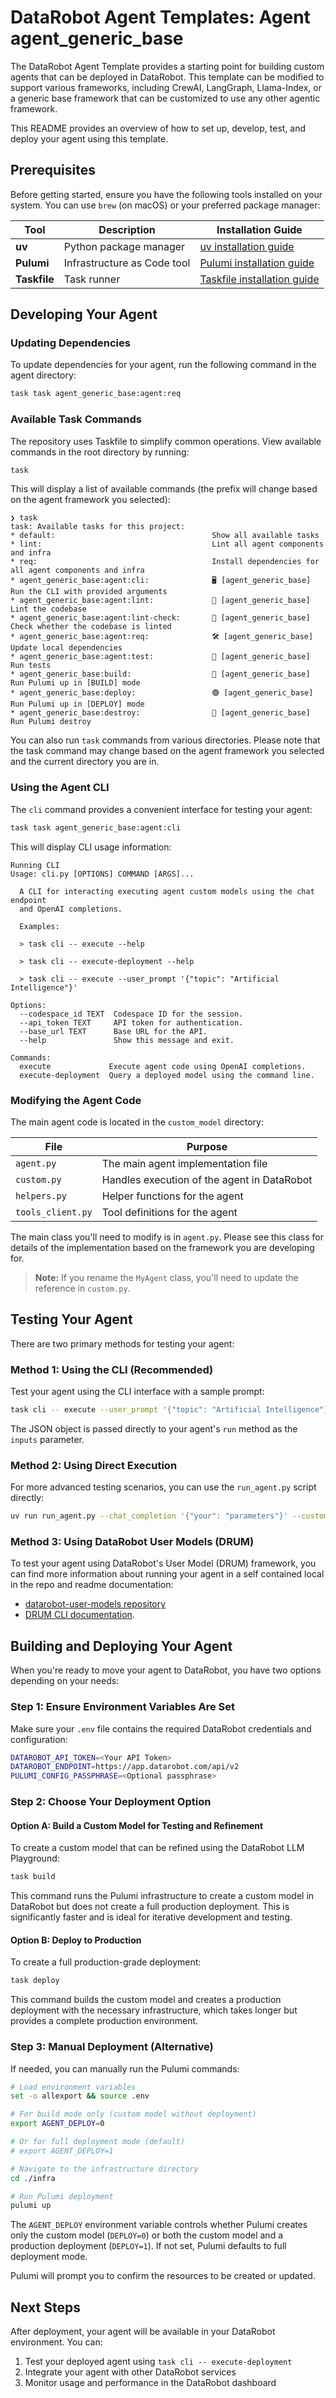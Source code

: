 # DataRobot Agent Templates: Agent agent_generic_base

The DataRobot Agent Template provides a starting point for building custom agents that can be deployed in DataRobot.
This template can be modified to support various frameworks, including CrewAI, LangGraph, Llama-Index, or
a generic base framework that can be customized to use any other agentic framework.

This README provides an overview of how to set up, develop, test, and deploy your agent using this template.

## Prerequisites

Before getting started, ensure you have the following tools installed on your system. You can use `brew` (on macOS) or your preferred package manager:

| Tool | Description | Installation Guide |
|------|-------------|-------------------|
| **uv** | Python package manager | [uv installation guide](https://docs.astral.sh/uv/getting-started/installation/) |
| **Pulumi** | Infrastructure as Code tool | [Pulumi installation guide](https://www.pulumi.com/docs/iac/download-install/) |
| **Taskfile** | Task runner | [Taskfile installation guide](https://taskfile.dev/#/installation) |

## Developing Your Agent

### Updating Dependencies
To update dependencies for your agent, run the following command in the agent directory:

```bash
task task agent_generic_base:agent:req
```

### Available Task Commands

The repository uses Taskfile to simplify common operations. View available commands in the root directory by running:

```bash
task
```

This will display a list of available commands (the prefix will change based on the agent framework you selected):

```
❯ task
task: Available tasks for this project:
* default:                                   Show all available tasks
* lint:                                      Lint all agent components and infra
* req:                                       Install dependencies for all agent components and infra
* agent_generic_base:agent:cli:              🖥️ [agent_generic_base] Run the CLI with provided arguments
* agent_generic_base:agent:lint:             🧹 [agent_generic_base] Lint the codebase
* agent_generic_base:agent:lint-check:       🧹 [agent_generic_base] Check whether the codebase is linted
* agent_generic_base:agent:req:              🛠️ [agent_generic_base] Update local dependencies
* agent_generic_base:agent:test:             🧪 [agent_generic_base] Run tests
* agent_generic_base:build:                  🔵 [agent_generic_base] Run Pulumi up in [BUILD] mode
* agent_generic_base:deploy:                 🟢 [agent_generic_base] Run Pulumi up in [DEPLOY] mode
* agent_generic_base:destroy:                🔴 [agent_generic_base] Run Pulumi destroy
```

You can also run `task` commands from various directories. Please note that the task command may change
based on the agent framework you selected and the current directory you are in.

### Using the Agent CLI

The `cli` command provides a convenient interface for testing your agent:

```bash
task task agent_generic_base:agent:cli
```

This will display CLI usage information:

```
Running CLI
Usage: cli.py [OPTIONS] COMMAND [ARGS]...

  A CLI for interacting executing agent custom models using the chat endpoint
  and OpenAI completions.

  Examples:

  > task cli -- execute --help

  > task cli -- execute-deployment --help

  > task cli -- execute --user_prompt '{"topic": "Artificial Intelligence"}'

Options:
  --codespace_id TEXT  Codespace ID for the session.
  --api_token TEXT     API token for authentication.
  --base_url TEXT      Base URL for the API.
  --help               Show this message and exit.

Commands:
  execute             Execute agent code using OpenAI completions.
  execute-deployment  Query a deployed model using the command line.
```

### Modifying the Agent Code

The main agent code is located in the `custom_model` directory:

| File | Purpose |
|------|---------|
| `agent.py` | The main agent implementation file |
| `custom.py` | Handles execution of the agent in DataRobot |
| `helpers.py` | Helper functions for the agent |
| `tools_client.py` | Tool definitions for the agent |

The main class you'll need to modify is in `agent.py`. Please see this class for details of the implementation
based on the framework you are developing for.

> **Note:** If you rename the `MyAgent` class, you'll need to update the reference in `custom.py`.

## Testing Your Agent

There are two primary methods for testing your agent:

### Method 1: Using the CLI (Recommended)

Test your agent using the CLI interface with a sample prompt:

```bash
task cli -- execute --user_prompt '{"topic": "Artificial Intelligence"}'
```

The JSON object is passed directly to your agent's `run` method as the `inputs` parameter.

### Method 2: Using Direct Execution

For more advanced testing scenarios, you can use the `run_agent.py` script directly:

```bash
uv run run_agent.py --chat_completion '{"your": "parameters"}' --custom_model_dir "./custom_model"
```

### Method 3: Using DataRobot User Models (DRUM)

To test your agent using DataRobot's User Model (DRUM) framework, you can find more information about
running your agent in a self contained local in the repo and readme documentation:
- [datarobot-user-models repository](https://github.com/datarobot/datarobot-user-models)
- [DRUM CLI documentation](https://docs.datarobot.com/en/docs/modeling/special-workflows/cml/cml-drum.html/).

## Building and Deploying Your Agent

When you're ready to move your agent to DataRobot, you have two options depending on your needs:

### Step 1: Ensure Environment Variables Are Set

Make sure your `.env` file contains the required DataRobot credentials and configuration:

```bash
DATAROBOT_API_TOKEN=<Your API Token>
DATAROBOT_ENDPOINT=https://app.datarobot.com/api/v2
PULUMI_CONFIG_PASSPHRASE=<Optional passphrase>
```

### Step 2: Choose Your Deployment Option

#### Option A: Build a Custom Model for Testing and Refinement

To create a custom model that can be refined using the DataRobot LLM Playground:

```bash
task build
```

This command runs the Pulumi infrastructure to create a custom model in DataRobot but does not create a full production deployment. This is significantly faster and is ideal for iterative development and testing.

#### Option B: Deploy to Production

To create a full production-grade deployment:

```bash
task deploy
```

This command builds the custom model and creates a production deployment with the necessary infrastructure, which takes longer but provides a complete production environment.

### Step 3: Manual Deployment (Alternative)

If needed, you can manually run the Pulumi commands:

```bash
# Load environment variables
set -o allexport && source .env

# For build mode only (custom model without deployment)
export AGENT_DEPLOY=0

# Or for full deployment mode (default)
# export AGENT_DEPLOY=1

# Navigate to the infrastructure directory
cd ./infra

# Run Pulumi deployment
pulumi up
```

The `AGENT_DEPLOY` environment variable controls whether Pulumi creates only the custom model (`DEPLOY=0`) or both the custom model and a production deployment (`DEPLOY=1`). If not set, Pulumi defaults to full deployment mode.

Pulumi will prompt you to confirm the resources to be created or updated.

## Next Steps

After deployment, your agent will be available in your DataRobot environment. You can:

1. Test your deployed agent using `task cli -- execute-deployment`
2. Integrate your agent with other DataRobot services
3. Monitor usage and performance in the DataRobot dashboard
